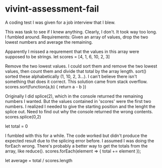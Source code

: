 # vivint-assessment-fail
A coding test I was given for a job interview that I blew.

This was task to see if I knew anything. Clearly, I don't. It
took way too long. I fumbled around.
Requirements: Given an array of values, drop the two lowest
numbers and average the remaining.

Apparently I missed a requrement that the values in this array were supposed to be strings.
let scores = [4, 1, 6, 10, 2, 3]

Remove the two lowest values. I could sort them and remove the two lowest values, then count them and divide that total by the array length.
sort() sorted these alphabetically (1, 10, 2, 3...). I can't believe there isn't something that does it correct. This solution came from stack overflow.
scores.sort(function(a,b) {
   return a - b
})

Originally I did splice(2), which in the console returned the remaining numbers I wanted. But the values contained in 'scores' were the first two numbers. I realized I needed to give the starting position and the lenght the splice out. Need to find out why the console returned the wrong contents.
scores.splice(0,2)

let total = 0

I fumbled with this for a while. The code worked but didn't produce the expected result due to the splicing error before. I assumed I was doing the forEach wrong. There's probably a better way to get the totals from the array, like reduce().
scores.forEach(element => {
   total += element
});

let average = total / scores.length